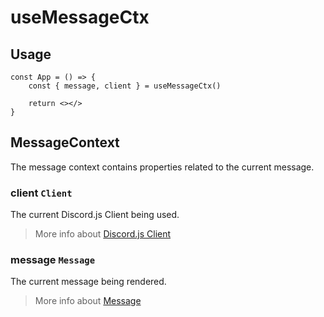 # useMessageCtx

## Usage

```tsx
const App = () => {
	const { message, client } = useMessageCtx()

	return <></>
}
```

## MessageContext

The message context contains properties related to the current message.

### client `Client`

The current Discord.js Client being used.

> More info about [Discord.js Client](https://discord.js.org/#/docs/discord.js/stable/class/Client)

### message `Message`

The current message being rendered.

> More info about [Message](https://discord.js.org/#/docs/discord.js/stable/class/Message)
